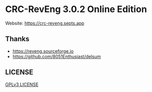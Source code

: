 # CRC-RevEng 3.0.2 Online Edition

Website: <https://crc-reveng.septs.app>

## Thanks

- <https://reveng.sourceforge.io>
- <https://github.com/8051Enthusiast/delsum>

## LICENSE

[GPLv3 LICENSE](LICENSE)
